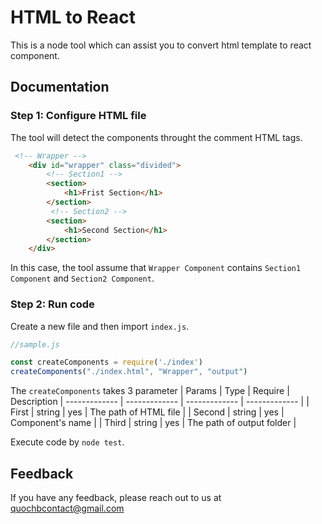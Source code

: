
#  HTML to React
This is a node tool which can assist you to convert html template to react component.







## Documentation
### Step 1: Configure HTML file
The tool will detect the components throught the comment HTML tags.
```html
 <!-- Wrapper -->
    <div id="wrapper" class="divided">
        <!-- Section1 -->
        <section>
            <h1>Frist Section</h1>
        </section>
         <!-- Section2 -->
        <section>
            <h1>Second Section</h1>
        </section>
    </div>
``` 
In this case, the tool assume that `Wrapper Component` contains `Section1 Component` and `Section2 Component`. 

### Step 2: Run code
Create a new file and then import `index.js`. 
```javascript
//sample.js

const createComponents = require('./index')
createComponents("./index.html", "Wrapper", "output")
``` 
The `createComponents` takes 3 parameter
| Params  | Type | Require | Description
| ------------- | ------------- | ------------- | ------------- |
| First  | string | yes | The path of HTML file  |
| Second | string | yes | Component's name |
| Third | string | yes | The path of output folder |

Execute code by `node test`.








## Feedback

If you have any feedback, please reach out to us at quochbcontact@gmail.com

